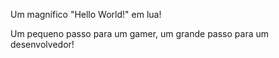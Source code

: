 Um magnífico "Hello World!" em lua!

Um pequeno passo para um gamer, um grande passo para um desenvolvedor!
